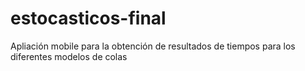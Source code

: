 # estocasticos-final
Apliación mobile para la obtención de resultados de tiempos para los diferentes modelos de colas
